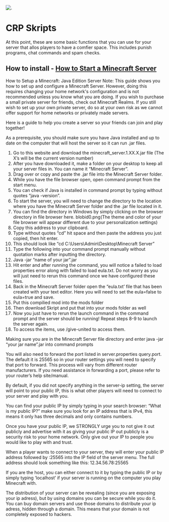 ![.](https://imgur.com/a/ljOUsof)

# CRP Skripts

At this point, these are some basic functions that you can use for your server that allos players to have a comfier space.
This includes punish programs, chat commands and spam checks. 

## How to install - [How to Start a Minecraft Server](https://help.minecraft.net/hc/en-us/articles/360058525452-How-to-Setup-a-Minecraft-Java-Edition-Server)

How to Setup a Minecraft: Java Edition Server
Note: This guide shows you how to set up and configure a Minecraft Server. However, doing this requires changing your home network's configuration and is not recommended unless you know what you are doing. If you wish to purchase a small private server for friends, check out Minecraft Realms. If you still wish to set up your own private server, do so at your own risk as we cannot offer support for home networks or privately made servers. 

Here is a guide to help you create a server so your friends can join and play together!  

As a prerequisite, you should make sure you have Java installed and up to date on the computer that will host the server so it can run .jar files. 


1. Go to this website and download the minecraft_server.1.XX.X.jar file (The X’s will be the current version number) 
2. After you have downloaded it, make a folder on your desktop to keep all your server files in. You can name it “Minecraft Server”. 
3. Drag over or copy and paste the .jar file into the Minecraft Server folder. 
4. While you have the file browser open, open command prompt from the start menu.  
5. You can check if Java is installed in command prompt by typing without quotes “java -version”. 
6. To start the server, you will need to change the directory to the location where you have the Minecraft Server folder and the .jar file located in it. 
7. You can find the directory in Windows by simply clicking on the browser directory in file browser here. blobid0.png(The theme and color of your file browser will appear different due to your personalization settings) 
8. Copy this address to your clipboard. 
9. Type without quotes “cd” hit space and then paste the address you just copied, then hit enter.
10. This should look like “cd C:\Users\Admin\Desktop\Minecraft Server”
11. Type the following into your command prompt manually without quotation marks after inputting the directory.
12. Java -jar “name of your jar”.jar
13. Hit enter and after running the command, you will notice a failed to load properties error along with failed to load eula.txt. Do not worry as you will just need to rerun this command once we have configured these files.
14. Back in the Minecraft Server folder open the “eula.txt’ file that has been created with your text editor. Here you will need to set the eula=false to eula=true and save.
15. Put this compilied mod into the mods folder
16. Then download Skript and put that into your mods folder as well
17. Now you just have to rerun the launch command in the command prompt and the server should be running! Repeat steps 8-9 to launch the server again.
18. To access the items, use /give-united to access them. 

Making sure you are in the Minecraft Server file directory and enter java -jar “your jar name”.jar into command prompts 

You will also need to forward the port listed in server.properties query.port. The default it is 25565 so in your router settings you will need to specify that port to forward. This process will vary from different router manufacturers. If you need assistance in forwarding a port, please refer to your router’s help site/manual. 

By default, if you did not specify anything in the server-ip setting, the server will point to your public IP, this is what other players will need to connect to your server and play with you. 

You can find your public IP by simply typing in your search browser: “What is my public IP?” make sure you look for an IP address that is IPv4, this means it only has three decimals and only contains numbers. 

Once you have your public IP, we STRONGLY urge you to not give it out publicly and advertise with it as giving your public IP out publicly is a security risk to your home network. Only give out your IP to people you would like to play with and trust. 

When a player wants to connect to your server, they will enter your public IP address followed by :25565 into the IP field of the server menu. The full address should look something like this: 12.34.56.78:25565 

If you are the host, you can either connect to it by typing the public IP or by simply typing ‘localhost’ if your server is running on the computer you play Minecraft with.

The distribution of your server can be revealing (since you are exposing your ip adress), but by using domains you can be secure while you do it. 
You can buy domain servers and use those domains to distribute your ip adress, hidden through a domain. This means that your domain is not completely exposed to hackers.
